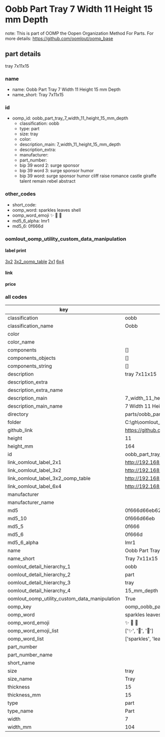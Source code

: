 # Oobb Part Tray 7 Width 11 Height 15 mm Depth  

note: This is part of OOMP the Oopen Organization Method For Parts. For more details: https://github.com/oomlout/oomp_base

##  part details
  



tray 7x11x15



### name
* name: Oobb Part Tray 7 Width 11 Height 15 mm Depth
* name_short: Tray 7x11x15 
### id
* oomp_id: oobb_part_tray_7_width_11_height_15_mm_depth
  * classification: oobb
  * type: part
  * size: tray
  * color: 
  * description_main: 7_width_11_height_15_mm_depth
  * description_extra: 
  * manufacturer: 
  * part_number: 
  * bip 39 word 2: surge sponsor
  * bip 39 word 3: surge sponsor humor
  * bip 39 word: surge sponsor humor cliff raise romance castle giraffe talent remain rebel abstract

### other_codes
* short_code: 
* oomp_word: sparkles leaves shell
* oomp_word_emoji :sparkles: :leaves: :shell:
* md5_6_alpha: lmr1
* md5_6: 0f666d






### oomlout_oomp_utility_custom_data_manipulation
#### label print
[3x2](http://192.168.1.245:1112/?label=oomp%20lmr1)
[3x2_oomp_table](http://192.168.1.108:1112/?label=oomp%20lmr1)
[2x1](http://192.168.1.242:1112/?label=oomp%20lmr1)
[6x4](http://192.168.1.55:1112/?label=oomp%20lmr1)    

#### link

                              

#### price







### all codes 
| key | value |  
| --- | --- |  
| classification | oobb |  
| classification_name | Oobb |  
| color |  |  
| color_name |  |  
| components | [] |  
| components_objects | [] |  
| components_string | [] |  
| description | tray 7x11x15 |  
| description_extra |  |  
| description_extra_name |  |  
| description_main | 7_width_11_height_15_mm_depth |  
| description_main_name | 7 Width 11 Height 15 mm Depth |  
| directory | parts/oobb_part_tray_7_width_11_height_15_mm_depth |  
| folder | C:\gh\oomlout_oobb_version_4_generated_parts\parts\oobb_part_tray_7_width_11_height_15_mm_depth |  
| github_link | https://github.com/oomlout/oomlout_oomp_part_src/tree/main/parts/oobb_part_tray_7_width_11_height_15_mm_depth |  
| height | 11 |  
| height_mm | 164 |  
| id | oobb_part_tray_7_width_11_height_15_mm_depth |  
| link_oomlout_label_2x1 | http://192.168.1.242:1112/?label=oomp%20lmr1 |  
| link_oomlout_label_3x2 | http://192.168.1.245:1112/?label=oomp%20lmr1 |  
| link_oomlout_label_3x2_oomp_table | http://192.168.1.108:1112/?label=oomp%20lmr1 |  
| link_oomlout_label_6x4 | http://192.168.1.55:1112/?label=oomp%20lmr1 |  
| manufacturer |  |  
| manufacturer_name |  |  
| md5 | 0f666d66eb622472ee5892aede349ed2 |  
| md5_10 | 0f666d66eb |  
| md5_5 | 0f666 |  
| md5_6 | 0f666d |  
| md5_6_alpha | lmr1 |  
| name | Oobb Part Tray 7 Width 11 Height 15 mm Depth |  
| name_short | Tray 7x11x15  |  
| oomlout_detail_hierarchy_1 | oobb |  
| oomlout_detail_hierarchy_2 | part |  
| oomlout_detail_hierarchy_3 | tray |  
| oomlout_detail_hierarchy_4 | 15_mm_depth |  
| oomlout_oomp_utility_custom_data_manipulation | True |  
| oomp_key | oomp_oobb_part_tray_7_width_11_height_15_mm_depth |  
| oomp_word | sparkles leaves shell |  
| oomp_word_emoji | :sparkles: :leaves: :shell: |  
| oomp_word_emoji_list | [':sparkles:', ':leaves:', ':shell:'] |  
| oomp_word_list | ['sparkles', 'leaves', 'shell'] |  
| part_number |  |  
| part_number_name |  |  
| short_name |  |  
| size | tray |  
| size_name | Tray |  
| thickness | 15 |  
| thickness_mm | 15 |  
| type | part |  
| type_name | Part |  
| width | 7 |  
| width_mm | 104 |  
